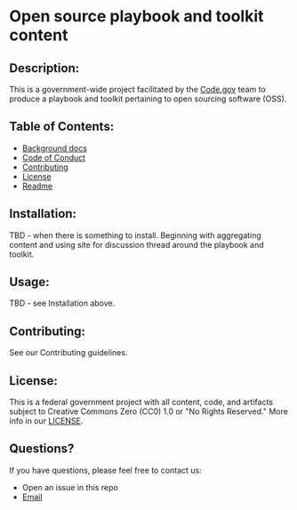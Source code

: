 # Open source playbook and toolkit content

## Description:
This is a government-wide project facilitated by the [Code.gov](https://code.gov/) team to produce a playbook and toolkit pertaining to open sourcing software (OSS).

## Table of Contents: 
- [Background docs](../tree/master/background_docs)
- [Code of Conduct](../blob/master/CODE_OF_CONDUCT.md)
- [Contributing](../blob/master/CONTRIBUTING.md)
- [License](../blob/master/LICENSE.md)
- [Readme](../blob/master/README.md)

## Installation: 
TBD - when there is something to install. Beginning with aggregating content and using site for discussion thread around the playbook and toolkit.

## Usage:
TBD - see Installation above.

## Contributing:
See our Contributing guidelines.

## License: 
This is a federal government project with all content, code, and artifacts subject to Creative Commons Zero (CC0) 1.0 or "No Rights Reserved." More info in our [LICENSE](../blob/master/LICENSE.md).

## Questions?
If you have questions, please feel free to contact us:  
* Open an issue in this repo
* [Email](mailto:code@gsa.gov)